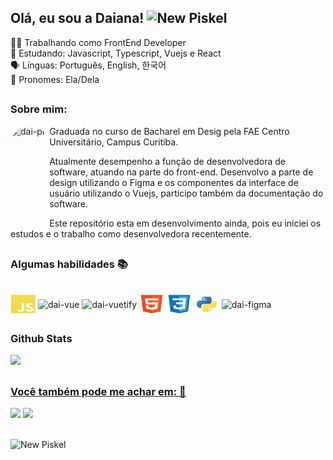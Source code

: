 ## Olá, eu sou a Daiana! ![New Piskel](https://user-images.githubusercontent.com/68859813/216802609-33a2ba4e-1da4-498b-bfee-e021f4c7f28c.gif)


  👨‍💻 Trabalhando como FrontEnd Developer <br>
  🌱 Estudando: Javascript, Typescript, Vuejs e React <br>
  🗣️ Línguas: Português, English, 한국어<br>
  👦 Pronomes: Ela/Dela <br>
  
  ##
  
### Sobre mim: 

<img align="left" alt="dai-pic" height="150" style="border-radius:50px;" src="https://user-images.githubusercontent.com/72092263/190477509-57bbfcf2-d0d4-4094-910c-36da9ae1c756.png" />
Graduada no curso de Bacharel em Desig pela FAE Centro Universitário, Campus Curitiba.

Atualmente desempenho a função de desenvolvedora de software, atuando na parte do front-end. Desenvolvo a parte de design utilizando o Figma e os componentes da interface de usuário utilizando o Vuejs, participo também da documentação do software. 

Este repositório esta em desenvolvimento ainda, pois eu iniciei os estudos e o trabalho como desenvolvedora recentemente.


##

### Algumas habilidades  📚


<div style="display: inline_block"><br>
  <img align="center" alt="dai-Js" height="30" width="40" src="https://raw.githubusercontent.com/devicons/devicon/master/icons/javascript/javascript-plain.svg">
  <img align="center" alt="dai-vue" height="30" width="40" src="https://cdn.jsdelivr.net/gh/devicons/devicon/icons/vuejs/vuejs-original.svg" />
  <img align="center" alt="dai-vuetify" height="30" width="40" src="https://cdn.jsdelivr.net/gh/devicons/devicon/icons/vuetify/vuetify-original.svg" />
  <img align="center" alt="dai-HTML" height="30" width="40" src="https://raw.githubusercontent.com/devicons/devicon/master/icons/html5/html5-original.svg">
  <img align="center" alt="dai-CSS" height="30" width="40" src="https://raw.githubusercontent.com/devicons/devicon/master/icons/css3/css3-original.svg">
  <img align="center" alt="dai-Python" height="30" width="40" src="https://raw.githubusercontent.com/devicons/devicon/master/icons/python/python-original.svg">
  <img align="center" alt="dai-figma" height="30" width="40" src="https://cdn.jsdelivr.net/gh/devicons/devicon/icons/figma/figma-original.svg" />
  

</div>


##

###  Github Stats

<div align="rigth">
  <a href="https://github.com/daianalien">
  <img height="180em" src="https://github-readme-stats.vercel.app/api?username=daianalien&show_icons=true&theme=onedark&include_all_commits=true&count_private=true"/>
  
 
 ##

### Você também pode me achar em: 🔗

<div> 
  <a href="https://www.linkedin.com/in/daiana-vaz-torres-28849210a/" target="_blank"><img src="https://img.shields.io/badge/-LinkedIn-%230077B5?style=for-the-badge&logo=linkedin&logoColor=white" target="_blank"></a> 
  <a href = "mailto:daianavaztorres10@gmail.com"><img src="https://img.shields.io/badge/-Gmail-%23333?style=for-the-badge&logo=gmail&logoColor=white" target="_blank"></a>
  
</div> <br>

![New Piskel](https://user-images.githubusercontent.com/68859813/196003894-d0377cb5-c32f-439e-98a2-bd013aa172fc.gif)
